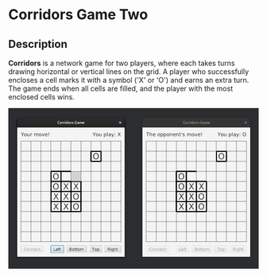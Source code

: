 # Corridors Game Two
## Description
**Corridors** is a network game for two players, where each takes turns drawing horizontal or vertical lines on the grid. A player who successfully encloses a cell marks it with a symbol ('X' or 'O') and earns an extra turn. The game ends when all cells are filled, and the player with the most enclosed cells wins.

![An example of the gameplay](https://github.com/andy-geek/corridors-game-two/blob/main/example.png)

